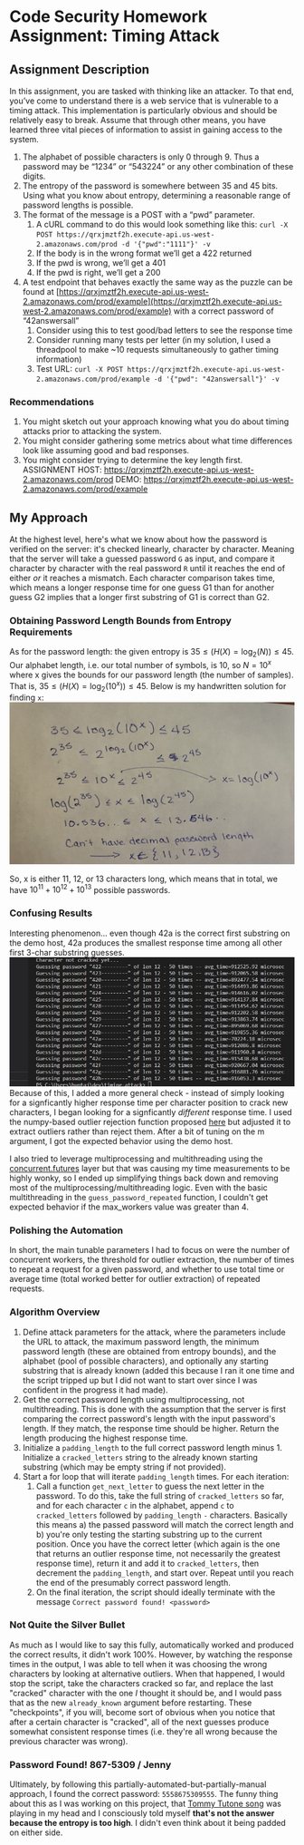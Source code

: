 # Code Security Homework Assignment: Timing Attack
## Assignment Description
In this assignment, you are tasked with thinking like an attacker. To that end, you’ve come to understand there is a web service that is vulnerable to a timing attack. This implementation is particularly obvious and should be relatively easy to break.
Assume that through other means, you have learned three vital pieces of information to assist in gaining access to the system.
1. The alphabet of possible characters is only 0 through 9. Thus a password may be “1234” or “543224” or any other combination of these digits.
2. The entropy of the password is somewhere between 35 and 45 bits. Using what you know about entropy, determining a reasonable range of password lengths is possible.
3. The format of the message is a POST with a “pwd” parameter.
   1. A cURL command to do this would look something like this: `curl -X POST https://qrxjmztf2h.execute-api.us-west-2.amazonaws.com/prod -d '{"pwd":"1111"}' -v`
   2. If the body is in the wrong format we’ll get a 422 returned
   3. If the pwd is wrong, we’ll get a 401
   4. If the pwd is right, we’ll get a 200
4. A test endpoint that behaves exactly the same way as the puzzle can be found at [https://qrxjmztf2h.execute-api.us-west-2.amazonaws.com/prod/example](https://qrxjmztf2h.execute-api.us-west-2.amazonaws.com/prod/example) with a correct password of “42answersall”
   1. Consider using this to test good/bad letters to see the response time
   2. Consider running many tests per letter (in my solution, I used a threadpool to make ~10 requests simultaneously to gather timing information)
   3. Test URL: `curl -X POST https://qrxjmztf2h.execute-api.us-west-2.amazonaws.com/prod/example -d '{"pwd": "42answersall"}' -v`
   
### Recommendations
1. You might sketch out your approach knowing what you do about timing attacks prior to attacking the system.
2. You might consider gathering some metrics about what time differences look like assuming good and bad responses.
3. You might consider trying to determine the key length first.
ASSIGNMENT HOST: https://qrxjmztf2h.execute-api.us-west-2.amazonaws.com/prod
DEMO: https://qrxjmztf2h.execute-api.us-west-2.amazonaws.com/prod/example

## My Approach
At the highest level, here's what we know about how the password is verified on the server: it's checked linearly, character by character. Meaning that the server will take a guessed password `G` as input, and compare it character by character with the real password `R` until it reaches the end of either *or* it reaches a mismatch. Each character comparison takes time, which means a longer response time for one guess G1 than for another guess G2 implies that a longer first substring of G1 is correct than G2. 

### Obtaining Password Length Bounds from Entropy Requirements
As for the password length: the given entropy is $35 \leq (H(X) = \log_2(N)) \leq 45$. Our alphabet length, i.e. our total number of symbols, is 10, so $N = 10^x$ where x gives the bounds for our password length (the number of samples). That is, $35 \leq (H(X) = \log_2(10^x)) \leq 45$. Below is my handwritten solution for finding `x`: 
![finding x by solving the inequality](IMG_5156.jpg)

So, x is either 11, 12, or 13 characters long, which means that in total, we have 
$10^11 + 10^12 + 10^13$ possible passwords.  

### Confusing Results
Interesting phenomenon... even though 42a is the correct first substring on the demo host, 42a produces the smallest response time among all other first 3-char substring guesses.
![what?](what.jpg)
Because of this, I added a more general check - instead of simply looking for a signficantly higher response time per character position to crack new characters, I began looking for a signficantly *different* response time. I used the numpy-based outlier rejection function proposed [here](https://stackoverflow.com/questions/62802061/python-find-outliers-inside-a-list) but adjusted it to extract outliers rather than reject them. After a bit of tuning on the m argument, I got the expected behavior using the demo host. 

I also tried to leverage multiprocessing and multithreading using the [concurrent.futures](https://docs.python.org/3/library/concurrent.futures.html) layer but that was causing my time measurements to be highly wonky, so I ended up simplifying things back down and removing most of the multiprocessing/multithreading logic. Even with the basic multithreading in the `guess_password_repeated` function, I couldn't get expected behavior if the max_workers value was greater than 4. 

### Polishing the Automation

In short, the main tunable parameters I had to focus on were the number of concurrent workers, the threshold for outlier extraction, the number of times to repeat a request for a given password, and whether to use total time or average time (total worked better for outlier extraction) of repeated requests.

### Algorithm Overview
1. Define attack parameters for the attack, where the parameters include the URL to attack, the maximum password length, the minimum password length (these are obtained from entropy bounds), and the alphabet (pool of possible characters), and optionally any starting substring that is already known (added this because I ran it one time and the script tripped up but I did not want to start over since I was confident in the progress it had made). 
2. Get the correct password length using multiprocessing, not multithreading. This is done with the assumption that the server is first comparing the correct password's length with the input password's length. If they match, the response time should be higher. Return the length producing the highest response time. 
3. Initialize a `padding_length` to the full correct password length minus 1. Initialize a `cracked_letters` string to the already known starting substring (which may be empty string if not provided). 
4. Start a for loop that will iterate `padding_length` times. For each iteration:
   1. Call a function `get_next_letter` to guess the next letter in the password. To do this, take the full string of `cracked_letters` so far, and for each character `c` in the alphabet, append `c` to `cracked_letters` followed by `padding_length` `-` characters. Basically this means a) the passed password will match the correct length and b) you're only testing the starting substring up to the current position. Once you have the correct letter (which again is the one that returns an outlier response time, not necessarily the greatest response time), return it and add it to `cracked_letters`, then decrement the `padding_length`, and start over. Repeat until you reach the end of the presumably correct password length. 
   2. On the final iteration, the script should ideally terminate with the message `Correct password found! <password>`

### Not Quite the Silver Bullet 

As much as I would like to say this fully, automatically worked and produced the correct results, it didn't work 100%. However, by watching the response times in the output, I was able to tell when it was choosing the wrong characters by looking at alternative outliers. When that happened, I would stop the script, take the characters cracked so far, and replace the last "cracked" character with the one *I* thought it should be, and I would pass that as the new `already_known` argument before restarting. These "checkpoints", if you will, become sort of obvious when you notice that after a certain character is "cracked", all of the next guesses produce somewhat consistent response times (i.e. they're all wrong because the previous character was wrong). 

### Password Found! 867-5309 / Jenny

Ultimately, by following this partially-automated-but-partially-manual approach, I found the correct password: `5558675309555`. The funny thing about this as I was working on this project, that [Tommy Tutone song](https://www.youtube.com/watch?v=6WTdTwcmxyo) was playing in my head and I consciously told myself **that's not the answer because the entropy is too high**. I didn't even think about it being padded on either side. 
